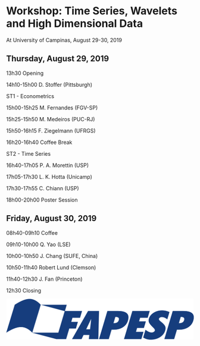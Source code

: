 # Workshop: Time Series, Wavelets and High Dimensional Data

At University of Campinas, August 29-30, 2019

## Thursday, August 29, 2019

13h30 Opening

14h10-15h00 D. Stoffer (Pittsburgh)

ST1 - Econometrics

15h00-15h25 M. Fernandes (FGV-SP)

15h25-15h50 M. Medeiros (PUC-RJ)

15h50-16h15 F. Ziegelmann (UFRGS)

16h20-16h40 Coffee Break

ST2 - Time Series

16h40-17h05 P. A. Morettin (USP)

17h05-17h30 L. K. Hotta (Unicamp)

17h30-17h55 C. Chiann (USP)

18h00-20h00 Poster Session

## Friday, August 30, 2019

08h40-09h10 Coffee

09h10-10h00 Q. Yao (LSE)

10h00-10h50 J. Chang (SUFE, China)

10h50-11h40 Robert Lund (Clemson)

11h40-12h30 J. Fan (Princeton)

12h30 Closing

![Supported by FAPESP](img/FAPESP.png)
